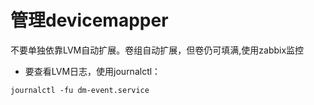 # 管理devicemapper

不要单独依靠LVM自动扩展。卷组自动扩展，但卷仍可填满,使用zabbix监控

- 要查看LVM日志，使用journalctl：

```
journalctl -fu dm-event.service
```